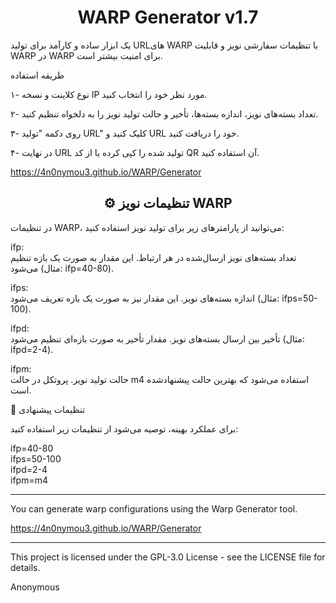 <h1 align="center">WARP Generator v1.7</h1>
یک ابزار ساده و کارآمد برای تولید URLهای WARP با تنظیمات سفارشی نویز و قابلیت WARP در WARP برای امنیت بیشتر است.

طریقه استفاده

۱- نوع کلاینت و نسخه IP مورد نظر خود را انتخاب کنید.

۲- تعداد بسته‌های نویز، اندازه بسته‌ها، تأخیر و حالت تولید نویز را به دلخواه تنظیم کنید.

۳- روی دکمه "تولید URL" کلیک کنید و URL خود را دریافت کنید.

۴- در نهایت URL تولید شده را کپی کرده یا از کد QR آن استفاده کنید.

https://4n0nymou3.github.io/WARP/Generator

<h2 align="center">⚙️ تنظیمات نویز WARP</h2>در تنظیمات WARP، می‌توانید از پارامترهای زیر برای تولید نویز استفاده کنید:

ifp:<br>
تعداد بسته‌های نویز ارسال‌شده در هر ارتباط. این مقدار به صورت یک بازه تنظیم می‌شود (مثال: ifp=40-80).

ifps:<br>
اندازه بسته‌های نویز. این مقدار نیز به صورت یک بازه تعریف می‌شود (مثال: ifps=50-100).

ifpd:<br>
تأخیر بین ارسال بسته‌های نویز. مقدار تأخیر به صورت بازه‌ای تنظیم می‌شود (مثال: ifpd=2-4).

ifpm:<br>
حالت تولید نویز. پروتکل در حالت m4 استفاده می‌شود که بهترین حالت پیشنهاد‌شده است.


🔧 تنظیمات پیشنهادی

برای عملکرد بهینه، توصیه می‌شود از تنظیمات زیر استفاده کنید:

ifp=40-80  
ifps=50-100  
ifpd=2-4  
ifpm=m4

- - - - - -

You can generate warp configurations using the Warp Generator tool.

https://4n0nymou3.github.io/WARP/Generator

- - - - - -

This project is licensed under the GPL-3.0 License - see the LICENSE file for details.

Anonymous
